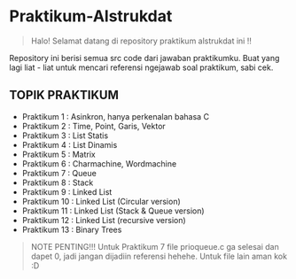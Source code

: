 # Praktikum-Alstrukdat
> Halo! Selamat datang di repository praktikum alstrukdat ini !!

Repository ini berisi semua src code dari jawaban praktikumku. Buat yang lagi liat - liat untuk mencari referensi ngejawab soal praktikum, sabi cek.


## TOPIK PRAKTIKUM
- Praktikum 1  : Asinkron, hanya perkenalan bahasa C
- Praktikum 2  : Time, Point, Garis, Vektor
- Praktikum 3  : List Statis
- Praktikum 4  : List Dinamis
- Praktikum 5  : Matrix
- Praktikum 6  : Charmachine, Wordmachine
- Praktikum 7  : Queue
- Praktikum 8  : Stack
- Praktikum 9  : Linked List
- Praktikum 10 : Linked List (Circular version)
- Praktikum 11 : Linked List (Stack & Queue version)
- Praktikum 12 : Linked List (recursive version)
- Praktikum 13 : Binary Trees

> NOTE PENTING!!!
> Untuk Praktikum 7 file prioqueue.c ga selesai dan dapet 0, jadi jangan dijadiin referensi hehehe. Untuk file lain aman kok :D


